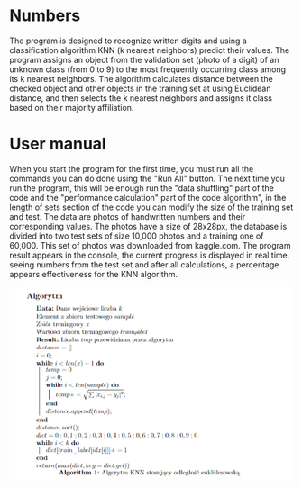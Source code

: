 # Numbers

The program is designed to recognize written digits and using a classification algorithm
KNN (k nearest neighbors) predict their values.
The program assigns an object from the validation set (photo of a digit) of an unknown class (from 0 to
9) to the most frequently occurring class among its k nearest neighbors. The algorithm calculates
distance between the checked object and other objects in the training set at
using Euclidean distance, and then selects the k nearest neighbors and assigns it
class based on their majority affiliation.

# User manual
When you start the program for the first time, you must run all the commands you can do
done using the "Run All" button. The next time you run the program, this will be enough
run the "data shuffling" part of the code and the "performance calculation" part of the code
algorithm", in the length of sets section of the code you can modify the size of the training set
and test. The data are photos of handwritten numbers and their corresponding values.
The photos have a size of 28x28px, the database is divided into two test sets of size
10,000 photos and a training one of 60,000. This set of photos was downloaded from kaggle.com.
The program result appears in the console, the current progress is displayed in real time.
seeing numbers from the test set and after all calculations, a percentage appears
effectiveness for the KNN algorithm.

![Algorytm KNN](https://github.com/Dryzhakova/Numbers/raw/main/Photo/Algorytm.png)

